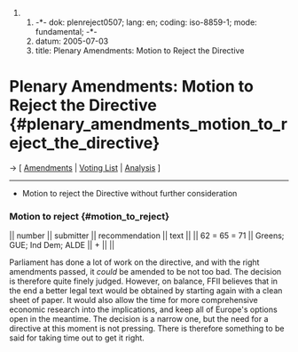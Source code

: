 1.  1.  -\*- dok: plenreject0507; lang: en; coding: iso-8859-1; mode:
        fundamental; -\*-
    2.  datum: 2005-07-03
    3.  title: Plenary Amendments: Motion to Reject the Directive

# Plenary Amendments: Motion to Reject the Directive {#plenary_amendments_motion_to_reject_the_directive}

-\> \[ [ Amendments](Plen05En "wikilink") \| [ Voting
List](PlenVotingList0507En "wikilink") \| [
Analysis](PlenAmend0507En "wikilink") \]

------------------------------------------------------------------------

-   Motion to reject the Directive without further consideration

### Motion to reject {#motion_to_reject}

\|\| number \|\| submitter \|\| recommendation \|\| text \|\| \|\| 62 =
65 = 71 \|\| Greens; GUE; Ind Dem; ALDE \|\| + \|\| \|\|

Parliament has done a lot of work on the directive, and with the right
amendments passed, it *could* be amended to be not too bad. The decision
is therefore quite finely judged. However, on balance, FFII believes
that in the end a better legal text would be obtained by starting again
with a clean sheet of paper. It would also allow the time for more
comprehensive economic research into the implications, and keep all of
Europe\'s options open in the meantime. The decision is a narrow one,
but the need for a directive at this moment is not pressing. There is
therefore something to be said for taking time out to get it right.
